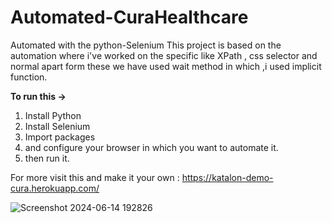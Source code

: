 # Automated-CuraHealthcare
Automated with the python-Selenium
This project is based on the automation where i've worked on the specific like XPath , css selector and normal apart form these we have used wait method in which ,i used implicit function.

**To run this ->**
1. Install Python
2. Install Selenium
3. Import packages
4. and configure your browser in which you want to automate it.
5. then run it.

For more visit this and make it your own : https://katalon-demo-cura.herokuapp.com/

![Screenshot 2024-06-14 192826](https://github.com/utkarsh562/Automated-CuraHealthcare/assets/115210677/79a1124a-1928-47dd-a13c-86c8ffbe2e5b)
